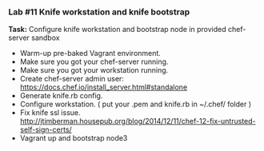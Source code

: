 ### Lab #11 Knife workstation and knife bootstrap

**Task:** Configure knife workstation and bootstrap node in provided chef-server sandbox
- Warm-up pre-baked Vagrant environment.
- Make sure you got your chef-server running.
- Make sure you got your workstation running.
- Create chef-server admin user: https://docs.chef.io/install_server.html#standalone
- Generate knife.rb config.
- Configure workstation. ( put your <file>.pem and knife.rb in ~/.chef/ folder )
- Fix knife ssl issue. http://jtimberman.housepub.org/blog/2014/12/11/chef-12-fix-untrusted-self-sign-certs/
- Vagrant up and bootstrap node3
